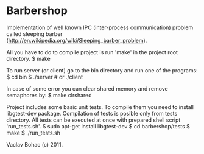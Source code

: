 Barbershop
==========

Implementation of well known IPC (inter-process communication) problem called sleeping barber (http://en.wikipedia.org/wiki/Sleeping_barber_problem).

All you have to do to compile project is run 'make' in the project root directory.
    $ make

To run server (or client) go to the bin directory and run one of the programs:
    $ cd bin
    $ ./server # or ./client

In case of some error you can clear shared memory and remove semaphores by:
    $ make clrshared

Project includes some basic unit tests. To compile them you need to install libgtest-dev package. Compilation of tests is posible only from tests directory. All tests can be executed at once with prepared shell script 'run_tests.sh'.
    $ sudo apt-get install libgtest-dev
    $ cd barbershop/tests
    $ make
    $ ./run_tests.sh

Vaclav Bohac (c) 2011.
